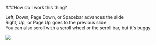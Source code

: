 ###How do I work this thing?

Left, Down, Page Down, or Spacebar advances the slide  
Right, Up, or Page Up goes to the previous slide  
You can also scroll with a scroll wheel or the scroll bar, but it's buggy  

![](http://martinfrost.ws/htmlfiles/oct2006/amish2.jpg)